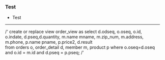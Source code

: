 ### Test  

- Test   

---

/'
create or replace view order_view
as
select d.odseq, o.oseq, o.id, o.indate, d.pseq,d.quantity, m.name mname,
m.zip_num, m.address, m.phone, p.name pname, p.price2, d.result   
from orders o, order_detail d, member m, product p 
where o.oseq=d.oseq and o.id = m.id and d.pseq = p.pseq;
/'
